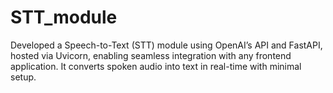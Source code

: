 # STT_module
Developed a Speech-to-Text (STT) module using OpenAI’s API and FastAPI, hosted via Uvicorn, enabling seamless integration with any frontend application. It converts spoken audio into text in real-time with minimal setup.
